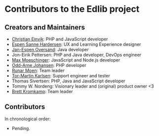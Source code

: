 # Contributors to the Edlib project

## Creators and Maintainers

- [Christian Einvik](https://github.com/chrieinv): PHP and JavaScript developer
- [Espen Sanne Hardersen](https://github.com/VonKeeks): UX and Learning Experience designer 
- [Jan-Espen Oversand](https://github.com/leakingmemory): Java developer
- Jon-Eirik Pettersen: PHP and Java developer, DevOps engineer
- [Max Moeschinger](https://github.com/maxmoeschinger): JavaScript and Node.js developer
- [Odd-Arne Johansen](https://github.com/oddarne74): PHP developer
- [Runar Moen](https://github.com/rypskar): Team leader
- [Tor-Martin Karlsen](https://github.com/tmkarlsen): Support engineer and tester
- Thomas Sivertsen: PHP, Java and JavaScript developer
- Tommy W. Nordeng: Visionary leader and (original) product owner <3
- [Brett Kromkamp](https://github.com/brettkromkamp): Team leader

## Contributors

In chronological order:

- Pending.
